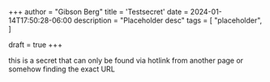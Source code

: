 +++
author = "Gibson Berg"
title = 'Testsecret'
date = 2024-01-14T17:50:28-06:00
description = "Placeholder desc"
tags = [
    "placeholder",
]

draft = true
+++

this is a secret that can only be found via hotlink from another page
or somehow finding the exact URL